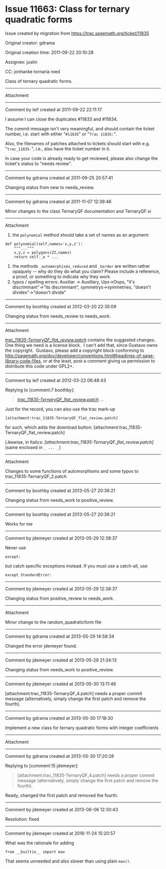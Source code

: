 # Issue 11663: Class for ternary quadratic forms

Issue created by migration from https://trac.sagemath.org/ticket/11835

Original creator: gdrama

Original creation time: 2011-09-22 20:10:28

Assignee: justin

CC:  jonhanke tornaria roed

Class of ternary quadratic forms.


---

Attachment


---

Comment by leif created at 2011-09-22 22:11:17

I assume I can close the duplicates #11833 and #11834.




The commit message isn't very meaningful, and should contain the ticket number, i.e. start with either "`#11835`" or "`Trac 11835:`".

Also, the filenames of patches attached to tickets should start with e.g. "`trac_11835-`", i.e., also have the ticket number in it.




In case your code is already ready to get reviewed, please also change the ticket's status to "needs review".


---

Comment by gdrama created at 2011-09-25 20:57:41

Changing status from new to needs_review.


---

Comment by gdrama created at 2011-11-07 12:39:46

Minor changes to the class TernaryQF documentation and TernaryQF.xi


---

Attachment

1.  the `polynomial` method should take a set of names as an argument:

```
def polynomial(self,names='x,y,z'):
    """..."""
    x,y,z = polygens(ZZ,names)
    return self._a * ...
```

  1.  the methods `_automorphisms_reduced` and `_border` are written rather opaquely -- why do they do what you claim?  Please include a reference, a proof, or something to indicate why they work.
  1.  typos / spelling errors: Auxiliar -> Auxillary, Ups->Oops, "it's discriminant"->"its discriminant", symmetrys->symmetries, "doesn't divides"->"doesn't divide"


---

Comment by boothby created at 2012-03-20 22:35:09

Changing status from needs_review to needs_work.


---

Attachment

_[trac_11835-TernaryQF_flat_review.patch](http://trac.sagemath.org/sage_trac/attachment/ticket/11835/trac_11835-TernaryQF_flat_review.patch)_ contains the suggested changes.  One thing we need is a license block.  I can't add that, since Gustavo owns the copyright.  Gustavo, please add a copyright block conforming to http://sagemath.org/doc/developer/conventions.html#headings-of-sage-library-code-files, or at the least, post a comment giving us permission to distribute this code under GPL2+.


---

Comment by leif created at 2012-03-22 06:48:43

Replying to [comment:7 boothby]:
> _[trac_11835-TernaryQF_flat_review.patch](http://trac.sagemath.org/sage_trac/attachment/ticket/11835/trac_11835-TernaryQF_flat_review.patch)_ ...

Just for the record, you can also use the trac mark-up

```
[attachment:trac_11835-TernaryQF_flat_review.patch]
```

for such, which adds the download button: [attachment:trac_11835-TernaryQF_flat_review.patch]

Likewise, in Italics: _[attachment:trac_11835-TernaryQF_flat_review.patch]_ (same enclosed in `_ ... _`)


---

Attachment

Changes to some functions of automorphisms and some typos to trac_11835-TernaryQF_2.patch


---

Comment by boothby created at 2013-05-27 20:36:21

Changing status from needs_work to positive_review.


---

Comment by boothby created at 2013-05-27 20:36:21

Works for me


---

Comment by jdemeyer created at 2013-05-29 12:38:37

Never use

```
except:
```

but catch specific exceptions instead. If you must use a catch-all, use

```
except StandardError:
```



---

Comment by jdemeyer created at 2013-05-29 12:38:37

Changing status from positive_review to needs_work.


---

Attachment

Minor change to the random_quadraticform file


---

Comment by gdrama created at 2013-05-29 14:58:34

Changed the error jdemeyer found.


---

Comment by jdemeyer created at 2013-05-29 21:34:13

Changing status from needs_work to positive_review.


---

Comment by jdemeyer created at 2013-05-30 13:11:46

[attachment:trac_11835-TernaryQF_4.patch] needs a proper commit message (alternatively, simply change the first patch and remove the fourth).


---

Comment by gdrama created at 2013-05-30 17:18:30

Implement a new class for ternary quadratic forms with integer coefficients


---

Attachment


---

Comment by gdrama created at 2013-05-30 17:20:28

Replying to [comment:15 jdemeyer]:
> [attachment:trac_11835-TernaryQF_4.patch] needs a proper commit message (alternatively, simply change the first patch and remove the fourth).

Ready, changed the first patch and removed the fourth.


---

Comment by jdemeyer created at 2013-06-06 12:30:43

Resolution: fixed


---

Comment by jdemeyer created at 2016-11-24 15:20:57

What was the rationale for adding

```
from __builtin__ import max
```


That seems unneeded and also slower than using plain `max()`.
